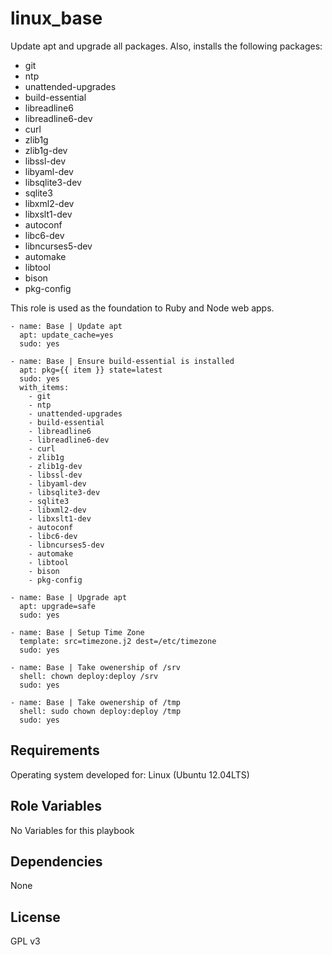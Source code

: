 linux_base
========

Update apt and upgrade all packages.  Also, installs the following packages:

* git
* ntp
* unattended-upgrades
* build-essential
* libreadline6
* libreadline6-dev
* curl
* zlib1g
* zlib1g-dev
* libssl-dev
* libyaml-dev
* libsqlite3-dev
* sqlite3
* libxml2-dev
* libxslt1-dev
* autoconf
* libc6-dev
* libncurses5-dev
* automake
* libtool
* bison
* pkg-config

This role is used as the foundation to Ruby and Node web apps.

```
- name: Base | Update apt
  apt: update_cache=yes
  sudo: yes

- name: Base | Ensure build-essential is installed
  apt: pkg={{ item }} state=latest
  sudo: yes
  with_items:
    - git
    - ntp
    - unattended-upgrades
    - build-essential
    - libreadline6
    - libreadline6-dev
    - curl
    - zlib1g
    - zlib1g-dev
    - libssl-dev
    - libyaml-dev
    - libsqlite3-dev
    - sqlite3
    - libxml2-dev
    - libxslt1-dev
    - autoconf
    - libc6-dev
    - libncurses5-dev
    - automake
    - libtool
    - bison
    - pkg-config

- name: Base | Upgrade apt
  apt: upgrade=safe
  sudo: yes

- name: Base | Setup Time Zone
  template: src=timezone.j2 dest=/etc/timezone
  sudo: yes

- name: Base | Take owenership of /srv
  shell: chown deploy:deploy /srv
  sudo: yes

- name: Base | Take owenership of /tmp
  shell: sudo chown deploy:deploy /tmp
  sudo: yes
```

Requirements
-----------
Operating system developed for: Linux (Ubuntu 12.04LTS)

Role Variables
-----------
No Variables for this playbook

Dependencies
-----------
None

License
-----------
GPL v3